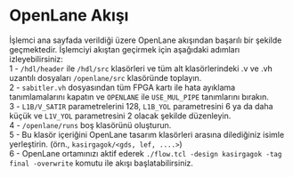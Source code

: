 # OpenLane Akışı

İşlemci ana sayfada verildiği üzere OpenLane akışından başarılı bir şekilde geçmektedir. İşlemciyi akıştan geçirmek için aşağıdaki adımları izleyebilirsiniz:\
1 - `/hdl/header` ile `/hdl/src` klasörleri ve tüm alt klasörlerindeki .v ve .vh uzantılı dosyaları `/openlane/src` klasöründe toplayın.\
2 - `sabitler.vh` dosyasından tüm FPGA kartı ile hata ayıklama tanımlamalarını kapatın ve `OPENLANE` ile `USE_MUL_PIPE` tanımlarını bırakın.\
3 - `L1B/V_SATIR` parametrelerini 128, `L1B_YOL` parametresini 6 ya da daha küçük ve `L1V_YOL` parametresini 2 olacak şekilde düzenleyin.\
4 - `/openlane/runs` boş klasörünü oluşturun.\
5 - Bu klasör içeriğini OpenLane tasarım klasörleri arasına dilediğiniz isimle yerleştirin. (örn., `kasirgagok/<gds, lef, ....>`)\
6 - OpenLane ortamınızı aktif ederek `./flow.tcl -design kasirgagok -tag final -overwrite` komutu ile akışı başlatabilirsiniz.
